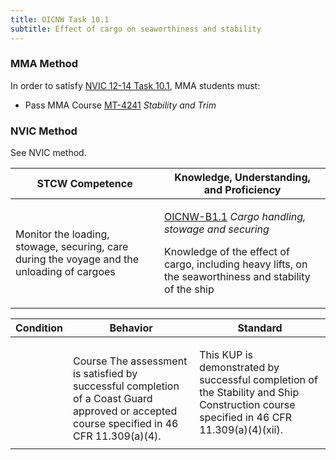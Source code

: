 ```yaml
---
title: OICNW Task 10.1 
subtitle: Effect of cargo on seaworthiness and stability
---
```



### MMA Method

In order to satisfy  [NVIC 12-14  Task  10.1](/stcw23/assets/images/nvic-12-14.pdf), MMA students must:

* Pass MMA Course  [MT-4241](MT-4241) *Stability and Trim*


### NVIC Method

<a onclick="togglevisibility('nvic_methods')" >See NVIC method.</a>

<div id='nvic_methods' class='hide'>

<table>
<thead>
<tr>
<th class='forty'> STCW Competence </th>
<th class='sixty'> Knowledge, Understanding, and Proficiency </th>
</tr>
</thead>




<tbody>
<tr><td markdown='1'>

Monitor the loading, stowage, securing, care during the voyage and the unloading of cargoes

</td><td markdown='1'>

[OICNW-B1.1](../../tables/21.html#OICNW-B1.1) *Cargo handling, stowage and securing*

Knowledge of the effect of cargo, including heavy lifts, on the seaworthiness and stability of the ship

</td></tr>


</tbody>
</table>


<table>
<thead>
<tr><th class='twenty'>  Condition </th><th class='twenty'> Behavior </th><th  class='sixty'>Standard </th></tr>
</thead>
<tbody >



<tr><td markdown='1'>


</td><td markdown='1'>


<br>

<div class="tooltip">Course
<span class="tooltiptext">
The assessment is satisfied by successful completion of a Coast Guard approved or accepted course specified in 46 CFR 11.309(a)(4).
</span>
</div>


</td><td markdown='1'>

This KUP is demonstrated by successful completion of the Stability and Ship Construction course specified in 46 CFR 11.309(a)(4)(xii).

</td></tr>
</tbody>
</table>
</div>
